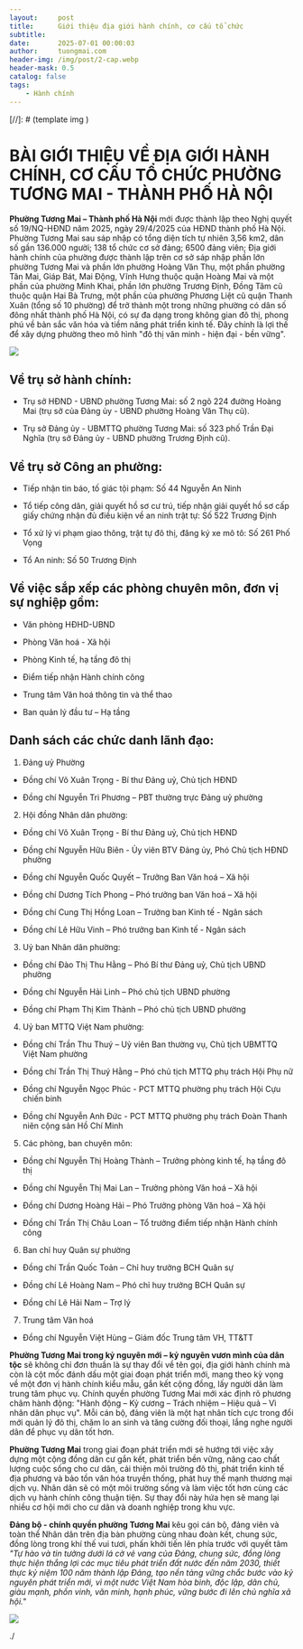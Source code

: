 ```yaml
---
layout:     post
title:      Giới thiệu địa giới hành chính, cơ cấu tổ chức
subtitle:   
date:       2025-07-01 00:00:03
author:     tuongmai.com
header-img: /img/post/2-cap.webp
header-mask: 0.5
catalog: false
tags:
    - Hành chính
---
```


[//]: # (template img ![]())

# BÀI GIỚI THIỆU VỀ ĐỊA GIỚI HÀNH CHÍNH, CƠ CẤU TỔ CHỨC PHƯỜNG TƯƠNG MAI - THÀNH PHỐ HÀ NỘI

**Phường Tương Mai – Thành phố Hà Nội** mới được thành lập theo Nghị quyết số 19/NQ-HĐND năm 2025, ngày 29/4/2025 của HĐND thành phố Hà Nội. Phường Tương Mai sau sáp nhập có tổng diện tích tự nhiên 3,56 km2, dân số gần 136.000 người; 138 tổ chức cơ sở đảng; 6500 đảng viên; Địa giới hành chính của phường được thành lập trên cơ sở sáp nhập phần lớn phường Tương Mai và phần lớn phường Hoàng Văn Thụ, một phần phường Tân Mai, Giáp Bát, Mai Động, Vĩnh Hưng thuộc quận Hoàng Mai và một phần của phường Minh Khai, phần lớn phường Trương Định, Đồng Tâm cũ thuộc quận Hai Bà Trưng, một phần của phường Phương Liệt cũ quận Thanh Xuân (tổng số 10 phường) để trở thành một trong những phường có dân số đông nhất thành phố Hà Nội, có sự đa dạng trong không gian đô thị, phong phú về bản sắc văn hóa và tiềm năng phát triển kinh tế. Đây chính là lợi thế để xây dựng phường theo mô hình "đô thị văn minh - hiện đại - bền vững".

![](https://sqhx-hanoi.mediacdn.vn/thumb_w/740/91579363132710912/2025/7/3/z6766360429990e5fb2ea9d64a783e8f7fe41a15a94e28-17515093007341362597432.jpg)

## Về trụ sở hành chính:

- Trụ sở HĐND - UBND phường Tương Mai: số 2 ngõ 224 đường Hoàng Mai (trụ sở của Đảng ủy - UBND phường Hoàng Văn Thụ cũ).

- Trụ sở Đảng ủy - UBMTTQ phường Tương Mai: số 323 phố Trần Đại Nghĩa (trụ sở Đảng ủy - UBND phường Trương Định cũ).

## Về trụ sở Công an phường:

+ Tiếp nhận tin báo, tố giác tội phạm: Số 44 Nguyễn An Ninh 

+ Tổ tiếp công dân, giải quyết hồ sơ cư trú, tiếp nhận giải quyết hồ sơ cấp giấy chứng nhận đủ điều kiện về an ninh trật tự: Số 522 Trương Định 

+ Tổ xử lý vi phạm giao thông, trật tự đô thị, đăng ký xe mô tô: Số 261 Phố Vọng 

+ Tổ An ninh: Số 50 Trương Định

## Về việc sắp xếp các phòng chuyên môn, đơn vị sự nghiệp gồm:

+ Văn phòng HĐHD-UBND

+ Phòng Văn hoá - Xã hội

+ Phòng Kinh tế, hạ tầng đô thị

+ Điểm tiếp nhận Hành chính công

+ Trung tâm Văn hoá thông tin và thể thao

+ Ban quản lý đầu tư – Hạ tầng

## Danh sách các chức danh lãnh đạo:

1. Đảng uỷ Phường

- Đồng chí Võ Xuân Trọng - Bí thư Đảng uỷ, Chủ tịch HĐND

- Đồng chí Nguyễn Tri Phương – PBT thường trực Đảng uỷ phường

2. Hội đồng Nhân dân phường:

- Đồng chí Võ Xuân Trọng - Bí thư Đảng uỷ, Chủ tịch HĐND

- Đồng chí Nguyễn Hữu Biên - Ủy viên BTV Đảng ủy, Phó Chủ tịch HĐND phường

- Đồng chí Nguyễn Quốc Quyết – Trưởng Ban Văn hoá – Xã hội

- Đồng chí Dương Tích Phong – Phó trưởng ban Văn hoá – Xã hội

- Đồng chí Cung Thị Hồng Loan – Trưởng ban Kinh tế - Ngân sách

- Đồng chí Lê Hữu Vinh – Phó trưởng ban Kinh tế - Ngân sách

3. Uỷ ban Nhân dân phường:

- Đồng chí Đào Thị Thu Hằng – Phó Bí thư Đảng uỷ, Chủ tịch UBND phường

- Đồng chí Nguyễn Hải Linh – Phó chủ tịch UBND phường

- Đồng chí Phạm Thị Kim Thành – Phó chủ tịch UBND phường

4. Uỷ ban MTTQ Việt Nam phường:

- Đồng chí Trần Thu Thuý – Uỷ viên Ban thường vụ, Chủ tịch UBMTTQ Việt Nam phường

- Đồng chí Trần Thị Thuý Hằng – Phó chủ tịch MTTQ phụ trách Hội Phụ nữ

- Đồng chí Nguyễn Ngọc Phúc - PCT MTTQ phường phụ trách Hội Cựu chiến binh

- Đồng chí Nguyễn Anh Đức - PCT MTTQ phường phụ trách Đoàn Thanh niên cộng sản Hồ Chí Minh

5. Các phòng, ban chuyên môn:

- Đồng chí Nguyễn Thị Hoàng Thành – Trưởng phòng kinh tế, hạ tầng đô thị

- Đồng chí Nguyễn Thị Mai Lan – Trưởng phòng Văn hoá – Xã hội

- Đồng chí Dương Hoàng Hải – Phó Trưởng phòng Văn hoá – Xã hội

- Đồng chí Trần Thị Châu Loan – Tổ trưởng điểm tiếp nhận Hành chính công

6. Ban chỉ huy Quân sự phường

- Đồng chí Trần Quốc Toản – Chỉ huy trưởng BCH Quân sự

- Đồng chí Lê Hoàng Nam – Phó chỉ huy trưởng BCH Quân sự

- Đồng chí Lê Hải Nam – Trợ lý

7. Trung tâm Văn hoá

- Đồng chí Nguyễn Việt Hùng – Giám đốc Trung tâm VH, TT&TT

**Phường Tương Mai trong kỷ nguyên mới – kỷ nguyên vươn mình của dân tộc** sẽ không chỉ đơn thuần là sự thay đổi về tên gọi, địa giới hành chính mà còn là cột mốc đánh dấu một giai đoạn phát triển mới, mang theo kỳ vọng về một đơn vị hành chính kiểu mẫu, gắn kết cộng đồng, lấy người dân làm trung tâm phục vụ. Chính quyền phường Tương Mai mới xác định rõ phương châm hành động: "Hành động – Kỷ cương – Trách nhiệm – Hiệu quả – Vì nhân dân phục vụ". Mỗi cán bộ, đảng viên là một hạt nhân tích cực trong đổi mới quản lý đô thị, chăm lo an sinh và tăng cường đối thoại, lắng nghe người dân để phục vụ dân tốt hơn.

**Phường Tương Mai** trong giai đoạn phát triển mới sẽ hướng tới việc xây dựng một cộng đồng dân cư gắn kết, phát triển bền vững, nâng cao chất lượng cuộc sống cho cư dân, cải thiện môi trường đô thị, phát triển kinh tế địa phương và bảo tồn văn hóa truyền thống, phát huy thế mạnh thương mại dịch vụ. Nhân dân sẽ có một môi trường sống và làm việc tốt hơn cùng các dịch vụ hành chính công thuận tiện. Sự thay đổi này hứa hẹn sẽ mang lại nhiều cơ hội mới cho cư dân và doanh nghiệp trong khu vực.

**Đảng bộ - chính quyền phường Tương Mai** kêu gọi cán bộ, đảng viên và toàn thể Nhân dân trên địa bàn phường cùng nhau đoàn kết, chung sức, đồng lòng trong khí thế vui tươi, phấn khởi tiến lên phía trước với quyết tâm *"Tự hào và tin tưởng dưới lá cờ vẻ vang của Đảng, chung sức, đồng lòng thực hiện thắng lợi các mục tiêu phát triển đất nước đến năm 2030, thiết thực kỷ niệm 100 năm thành lập Đảng, tạo nền tảng vững chắc bước vào kỷ nguyên phát triển mới, vì một nước Việt Nam hòa bình, độc lập, dân chủ, giàu mạnh, phồn vinh, văn minh, hạnh phúc, vững bước đi lên chủ nghĩa xã hội."*

![](https://sqhx-hanoi.mediacdn.vn/91579363132710912/2025/6/28/z674906167735642bfd2eeee4a06fb795821fbec7373bd-1751072665937122321010.jpg)

./
